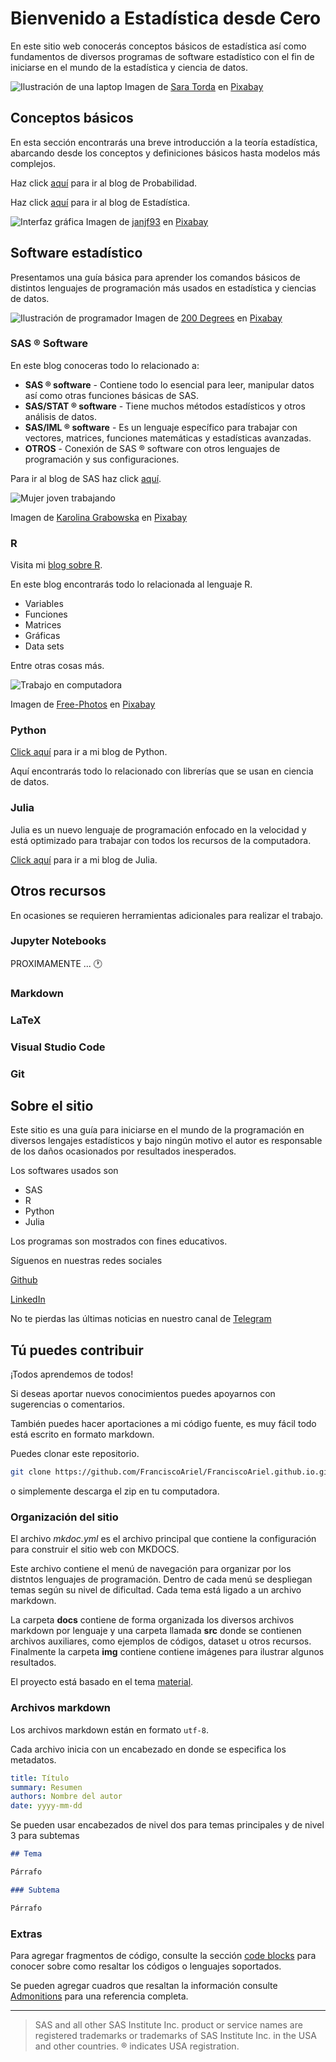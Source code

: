 # Bienvenido a Estadística desde Cero

En este sitio web conocerás conceptos básicos de estadística así como fundamentos de diversos programas de software estadístico con el fin de iniciarse en el mundo de la estadística y  ciencia de datos.

![Ilustración de una laptop](img/laptop.png)
Imagen de [Sara Torda](https://pixabay.com/es/users/sara_torda-888816/?utm_source=link-attribution&amp;utm_medium=referral&amp;utm_campaign=image&amp;utm_content=2298286) en [Pixabay](https://pixabay.com/es/?utm_source=link-attribution&amp;utm_medium=referral&amp;utm_campaign=image&amp;utm_content=2298286)

## Conceptos básicos

En esta sección encontrarás una breve introducción a la teoría estadística, abarcando desde los conceptos y definiciones básicos hasta modelos más complejos.

Haz click [aquí](estadistica/probabilidad.md) para ir al blog de Probabilidad.

Haz click [aquí](estadistica/inferencia.md) para ir al blog de Estadística.

![Interfaz gráfica](img/interface.png)
Imagen de [janjf93](https://pixabay.com/es/users/janjf93-3084263/?utm_source=link-attribution&amp;utm_medium=referral&amp;utm_campaign=image&amp;utm_content=3614766) en [Pixabay](https://pixabay.com/es/?utm_source=link-attribution&amp;utm_medium=referral&amp;utm_campaign=image&amp;utm_content=3614766)

## Software estadístico

Presentamos una guía básica para aprender los comandos básicos de distintos lenguajes de programación más usados en estadística y ciencias de datos.

![Ilustración de programador](img/programmer.png)
Imagen de [200 Degrees](https://pixabay.com/es/users/200degrees-2051452/?utm_source=link-attribution&amp;utm_medium=referral&amp;utm_campaign=image&amp;utm_content=1653351") en [Pixabay](https://pixabay.com/es/?utm_source=link-attribution&amp;utm_medium=referral&amp;utm_campaign=image&amp;utm_content=1653351)

### SAS &reg; Software

En este blog conoceras todo lo relacionado a:

* **SAS &reg; software** - Contiene todo lo esencial para leer, manipular datos así como otras funciones básicas de SAS.
* **SAS/STAT &reg; software** - Tiene muchos métodos estadísticos y otros análisis de datos.
* **SAS/IML &reg; software** - Es un lenguaje específico para trabajar con vectores, matrices, funciones matemáticas y estadísticas avanzadas.
* **OTROS** - Conexión de SAS &reg; software con otros lenguajes de programación y sus configuraciones.

Para ir al blog de SAS haz click [aquí](sas/intro_sas.md).

![Mujer joven trabajando](img/young-woman.jpg)

Imagen de [Karolina Grabowska](https://pixabay.com/es/users/kaboompics-1013994/?utm_source=link-attribution&amp;utm_medium=referral&amp;utm_campaign=image&amp;utm_content=791849) en [Pixabay](https://pixabay.com/es/?utm_source=link-attribution&amp;utm_medium=referral&amp;utm_campaign=image&amp;utm_content=791849)

### R

Visita mi [blog sobre R](r/intro_r.md).

En este blog encontrarás todo lo relacionada al lenguaje R.

* Variables
* Funciones
* Matrices
* Gráficas
* Data sets

Entre otras cosas más.

![Trabajo en computadora](img/work.jpg)

Imagen de [Free-Photos](https://pixabay.com/photos/?utm_source=link-attribution&amp;utm_medium=referral&amp;utm_campaign=image&amp;utm_content=731198) en [Pixabay](https://pixabay.com/es/?utm_source=link-attribution&amp;utm_medium=referral&amp;utm_campaign=image&amp;utm_content=731198)

### Python

[Click aquí](python/intro_python.md) para ir a mi blog de Python.

Aquí encontrarás todo lo relacionado con librerías que se usan en ciencia de datos.

### Julia

Julia es un nuevo lenguaje de programación enfocado en la velocidad y está optimizado para trabajar con todos los recursos de la computadora.

[Click aquí](julia/intro_julia.md) para ir a mi blog de Julia.

## Otros recursos

En ocasiones se requieren herramientas adicionales para realizar el trabajo.

### Jupyter Notebooks

PROXIMAMENTE ... :clock1:

### Markdown

### LaTeX

### Visual Studio Code

### Git

## Sobre el sitio

Este sitio es una guía para iniciarse en el mundo de la programación en diversos lengajes estadísticos y bajo ningún motivo el autor es responsable de los daños ocasionados por resultados inesperados.

Los softwares usados son

* SAS
* R
* Python
* Julia

Los programas son mostrados con fines educativos.

Síguenos en nuestras redes sociales

[Github](https://github.com/FranciscoAriel)

[LinkedIn](https://www.linkedin.com/in/fcoavc/)

No te pierdas las últimas noticias en nuestro canal de [Telegram](https://t.me/estad_camp_0)

<div>
<script async src="https://telegram.org/js/telegram-widget.js?15" data-telegram-post="estad_camp_0/10" data-width="100%"></script>
</div>

## Tú puedes contribuir

¡Todos aprendemos de todos!

Si deseas aportar nuevos conocimientos puedes apoyarnos con sugerencias o comentarios.

También puedes hacer aportaciones a mi código fuente, es muy fácil todo está escrito en formato markdown.

Puedes clonar este repositorio.

````bash
git clone https://github.com/FranciscoAriel/FranciscoAriel.github.io.git
````

o simplemente descarga el zip en tu computadora.

### Organización del sitio

El archivo *mkdoc.yml* es el archivo principal que contiene la configuración para construir el sitio web con MKDOCS.

Este archivo contiene el menú de navegación para organizar por los distntos lenguajes de programación. Dentro de cada menú se despliegan temas según su nivel de dificultad. Cada tema está ligado a un archivo markdown.

La carpeta **docs** contiene de forma organizada los diversos archivos markdown por lenguaje y una carpeta llamada **src** donde se contienen archivos auxiliares, como ejemplos de códigos, dataset u otros recursos. Finalmente la carpeta **img** contiene contiene imágenes para ilustrar algunos resultados.

El proyecto está basado en el tema [material](https://squidfunk.github.io/mkdocs-material).

### Archivos markdown

Los archivos markdown están en formato `utf-8`.

Cada archivo inicia con un encabezado en donde se especifica los metadatos.

````yaml
title: Título
summary: Resumen
authors: Nombre del autor
date: yyyy-mm-dd
````

Se pueden usar encabezados de nivel dos para temas principales y de nivel 3 para subtemas

````md
## Tema

Párrafo

### Subtema

Párrafo
````

### Extras

Para agregar fragmentos de código, consulte la sección [code blocks](https://squidfunk.github.io/mkdocs-material/reference/code-blocks/#code-blocks) para conocer sobre como resaltar los códigos o lenguajes soportados.

Se pueden agregar cuadros que resaltan la información consulte [Admonitions](https://squidfunk.github.io/mkdocs-material/reference/admonitions/#admonitions) para una referencia completa.

----

> SAS and all other SAS Institute Inc. product or service names are registered trademarks or trademarks of SAS Institute Inc. in the USA and other countries. &reg; indicates USA registration.
